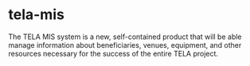 # tela-mis
The TELA MIS system is a new, self-contained product that will be able manage information about beneficiaries, venues, equipment, and other resources necessary for the success of the entire TELA project.  
